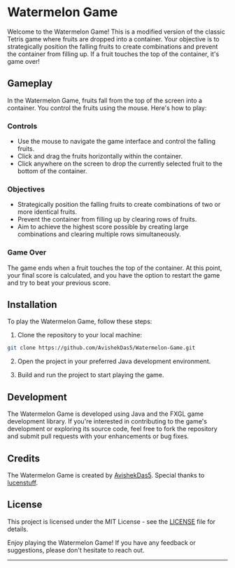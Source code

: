 # Watermelon Game

Welcome to the Watermelon Game! This is a modified version of the classic Tetris game where fruits are dropped into a container. Your objective is to strategically position the falling fruits to create combinations and prevent the container from filling up. If a fruit touches the top of the container, it's game over!

## Gameplay

In the Watermelon Game, fruits fall from the top of the screen into a container. You control the fruits using the mouse. Here's how to play:

### Controls

- Use the mouse to navigate the game interface and control the falling fruits.
- Click and drag the fruits horizontally within the container.
- Click anywhere on the screen to drop the currently selected fruit to the bottom of the container.

### Objectives

- Strategically position the falling fruits to create combinations of two or more identical fruits.
- Prevent the container from filling up by clearing rows of fruits.
- Aim to achieve the highest score possible by creating large combinations and clearing multiple rows simultaneously.

### Game Over

The game ends when a fruit touches the top of the container. At this point, your final score is calculated, and you have the option to restart the game and try to beat your previous score.

## Installation

To play the Watermelon Game, follow these steps:

1. Clone the repository to your local machine:

```bash
git clone https://github.com/AvishekDas5/Watermelon-Game.git
```

2. Open the project in your preferred Java development environment.

3. Build and run the project to start playing the game.

## Development

The Watermelon Game is developed using Java and the FXGL game development library. If you're interested in contributing to the game's development or exploring its source code, feel free to fork the repository and submit pull requests with your enhancements or bug fixes.

## Credits

The Watermelon Game is created by [AvishekDas5](https://github.com/AvishekDas5). Special thanks to [lucenstuff](https://github.com/lucenstuff).

## License

This project is licensed under the MIT License - see the [LICENSE](LICENSE) file for details.

Enjoy playing the Watermelon Game! If you have any feedback or suggestions, please don't hesitate to reach out.

---
